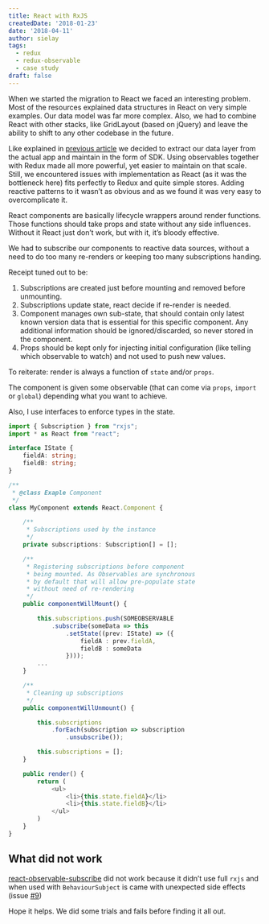 ```yaml
---
title: React with RxJS
createdDate: '2018-01-23'
date: '2018-04-11'
author: sielay
tags:
  - redux
  - redux-observable
  - case study
draft: false
---
```


When we started the migration to React we faced an interesting problem. Most of the resources explained data structures in React on very simple examples. Our data model was far more complex. Also, we had to combine React with other stacks, like GridLayout (based on jQuery) and leave the ability to shift to any other codebase in the future.

Like explained in [previous article](https://sielay.com/blog/2018/01/21/dot2doc/) we decided to extract our data layer from the actual app and maintain in the form of SDK. Using observables together with Redux made all more powerful, yet easier to maintain on that scale. Still, we encountered issues with implementation as React (as it was the bottleneck here) fits perfectly to Redux and quite simple stores. Adding reactive patterns to it wasn’t as obvious and as we found it was very easy to overcomplicate it.

React components are basically lifecycle wrappers around render functions. Those functions should take props and state without any side influences. Without it React just don’t work, but with it, it’s bloody effective.

We had to subscribe our components to reactive data sources, without a need to do too many re-renders or keeping too many subscriptions handing.

Receipt tuned out to be:

1.  Subscriptions are created just before mounting and removed before unmounting.
2.  Subscriptions update state, react decide if re-render is needed.
3.  Component manages own sub-state, that should contain only latest known version data that is essential for this specific component. Any additional information should be ignored/discarded, so never stored in the component.
4.  Props should be kept only for injecting initial configuration (like telling which observable to watch) and not used to push new values.

To reiterate: render is always a function of `state` and/or `props`.

The component is given some observable (that can come via `props`, `import` or `global`) depending what you want to achieve.

Also, I use interfaces to enforce types in the state.

```typescript
import { Subscription } from "rxjs";
import * as React from "react";

interface IState {
    fieldA: string;
    fieldB: string;
}

/**
 * @class Exaple Component
 */
class MyComponent extends React.Component {

    /**
     * Subscriptions used by the instance
     */
    private subscriptions: Subscription[] = [];

    /**
     * Registering subscriptions before component
     * being mounted. As Observables are synchronous
     * by default that will allow pre-populate state
     * without need of re-rendering
     */
    public componentWillMount() {

        this.subscriptions.push(SOMEOBSERVABLE
            .subscribe(someData => this
                .setState((prev: IState) => ({
                    fieldA : prev.fieldA,
                    fieldB : someData
                })));
        ...
    }

    /**
     * Cleaning up subscriptions
     */
    public componentWillUnmount() {

        this.subscriptions
            .forEach(subscription => subscription
                .unsubscribe());

        this.subscriptions = [];
    }

    public render() {
        return (
            <ul>
                <li>{this.state.fieldA}</li>
                <li>{this.state.fieldB}</li>
            </ul>
        )
    }
}
```

## What did not work

[react-observable-subscribe](https://github.com/jayphelps/react-observable-subscribe) did not work because it didn’t use
 full `rxjs` and when used with `BehaviourSubject` is came with unexpected side effects (issue [#9](https://github.com/jayphelps/react-observable-subscribe/issues/9))

Hope it helps. We did some trials and fails before finding it all out.

